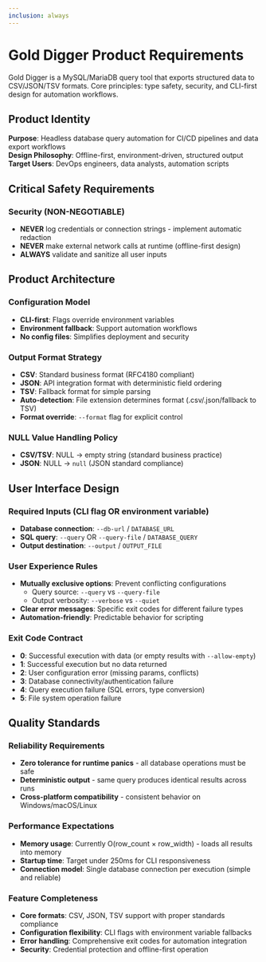 ```yaml
---
inclusion: always
---
```


# Gold Digger Product Requirements

Gold Digger is a MySQL/MariaDB query tool that exports structured data to CSV/JSON/TSV formats. Core principles: type safety, security, and CLI-first design for automation workflows.

## Product Identity

**Purpose**: Headless database query automation for CI/CD pipelines and data export workflows\
**Design Philosophy**: Offline-first, environment-driven, structured output\
**Target Users**: DevOps engineers, data analysts, automation scripts

## Critical Safety Requirements

### Security (NON-NEGOTIABLE)

- **NEVER** log credentials or connection strings - implement automatic redaction
- **NEVER** make external network calls at runtime (offline-first design)
- **ALWAYS** validate and sanitize all user inputs

## Product Architecture

### Configuration Model

- **CLI-first**: Flags override environment variables
- **Environment fallback**: Support automation workflows
- **No config files**: Simplifies deployment and security

### Output Format Strategy

- **CSV**: Standard business format (RFC4180 compliant)
- **JSON**: API integration format with deterministic field ordering
- **TSV**: Fallback format for simple parsing
- **Auto-detection**: File extension determines format (.csv/.json/fallback to TSV)
- **Format override**: `--format` flag for explicit control

### NULL Value Handling Policy

- **CSV/TSV**: NULL → empty string (standard business practice)
- **JSON**: NULL → `null` (JSON standard compliance)

## User Interface Design

### Required Inputs (CLI flag OR environment variable)

- **Database connection**: `--db-url` / `DATABASE_URL`
- **SQL query**: `--query` OR `--query-file` / `DATABASE_QUERY`
- **Output destination**: `--output` / `OUTPUT_FILE`

### User Experience Rules

- **Mutually exclusive options**: Prevent conflicting configurations
  - Query source: `--query` vs `--query-file`
  - Output verbosity: `--verbose` vs `--quiet`
- **Clear error messages**: Specific exit codes for different failure types
- **Automation-friendly**: Predictable behavior for scripting

### Exit Code Contract

- **0**: Successful execution with data (or empty results with `--allow-empty`)
- **1**: Successful execution but no data returned
- **2**: User configuration error (missing params, conflicts)
- **3**: Database connectivity/authentication failure
- **4**: Query execution failure (SQL errors, type conversion)
- **5**: File system operation failure

## Quality Standards

### Reliability Requirements

- **Zero tolerance for runtime panics** - all database operations must be safe
- **Deterministic output** - same query produces identical results across runs
- **Cross-platform compatibility** - consistent behavior on Windows/macOS/Linux

### Performance Expectations

- **Memory usage**: Currently O(row_count × row_width) - loads all results into memory
- **Startup time**: Target under 250ms for CLI responsiveness
- **Connection model**: Single database connection per execution (simple and reliable)

### Feature Completeness

- **Core formats**: CSV, JSON, TSV support with proper standards compliance
- **Configuration flexibility**: CLI flags with environment variable fallbacks
- **Error handling**: Comprehensive exit codes for automation integration
- **Security**: Credential protection and offline-first operation
